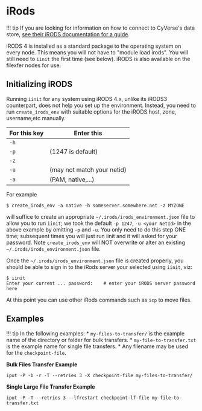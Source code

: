 # iRods

!!! tip
    If you are looking for information on how to connect to CyVerse's data store, [see their iRODS documentation for a guide](https://learning.cyverse.org/ds/icommands/#icommands-first-time-configuration).

iRODS 4 is installed as a standard package to the operating system on every node. This means you will not have to "module load irods". You will still need to ```iinit``` the first time (see below). iRODS is also available on the filexfer nodes for use.

## Initializing iRODS

Running ```iinit``` for any system using iRODS 4.x, unlike its iRODS3 counterpart, does not help you set up the environment. Instead, you need to run ```create_irods_env``` with suitable options for the iRODS host, zone, username,etc manually.

|For this key|Enter this|
|-|-|
|```-h```| <hostname of iRODS server>|
|```-p```|<port number of iRODS server> (1247 is default)|
|```-z```|<Zone name of iRODS zone>|
|```-u```|<user name on the iRODS server> (may not match your netid)|
|```-a```|<authentication method for the iRODS server> (PAM, native,...)|

For example
```
$ create_irods_env -a native -h someserver.somewhere.net -z MYZONE
```

will suffice to create an appropriate ```~/.irods/irods_environment.json``` file to allow you to run ```iinit```; we took the default ```-p 1247```, ```-u <your NetId>``` in the above example by omitting ```-p``` and ```-u```.  You only need to do this step ONE time; subsequent times you will just run iinit and it will asked for your password. Note ```create_irods_env``` will NOT overwrite or alter an existing ```~/.irods/irods_environment.json``` file.

Once the  ```~/.irods/irods_environment.json``` file is created properly, you should be able to sign in to the iRods server your selected using ```iinit```, viz:

```
$ iinit
Enter your current ... password:    # enter your iRODS server password here
```

At this point you can use other iRods commands such as ```icp``` to move files.

## Examples
!!! tip
    In the following examples:
    * ```my-files-to-transfer/``` is the example name of the directory or folder for bulk transfers.
    * ```my-file-to-transfer.txt``` is the example name for single file transfers.
    * Any filename may be used for the ```checkpoint-file```.

**Bulk Files Transfer Example**
```
iput -P -b -r -T --retries 3 -X checkpoint-file my-files-to-transfer/
```

**Single Large File Transfer Example**
```
iput -P -T --retries 3 --lfrestart checkpoint-lf-file my-file-to-transfer.txt
```